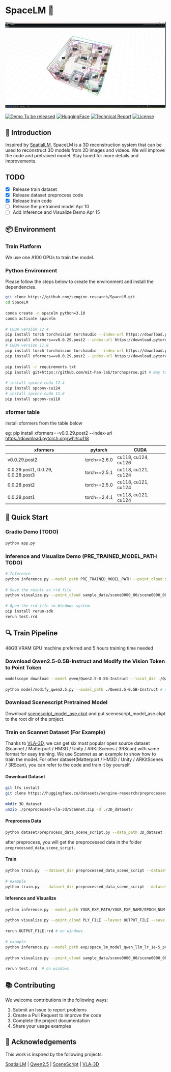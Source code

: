 # SpaceLM 🌌

![SpaceLM Demo](ffe4bdfb-8e94-413a-a7bd-dae4d04fec5b.png)

[![Demo To be released](https://img.shields.io/badge/%F0%9F%A4%97%20Demo-To%20be%20released-ffc107?color=ffc107&logoColor=white)](https://github.com/sengine-research/SpaceLM)
[![HuggingFace](https://img.shields.io/badge/%F0%9F%A4%97%20Train%20Dataset-To%20be%20released-ffc107?color=ffc107&logoColor=white)](https://huggingface.co/datasets/sengine-research/preprocessed-vla-3d)
[![Technical Report](https://img.shields.io/badge/%F0%9F%93%9A%20Tech%20Report-SpaceLM-ff0000?color=ff0000&logoColor=white)](https://sengine-cos-1259101928.cos.ap-guangzhou.myqcloud.com/plane/Technical%20Report.pdf)
[![License](https://img.shields.io/badge/License-Apache_2.0-blue.svg)](https://opensource.org/licenses/Apache-2.0)

## 📖 Introduction

Inspired by [SpatialLM](https://github.com/manycore-research/SpatialLM), SpaceLM is a 3D reconstruction system that can be used to reconstruct 3D models from 2D images and videos. We will improve the code and pretrained model. Stay tuned for more details and improvements.

## TODO
- [X] Release train dataset
- [X] Release dataset preprocess code
- [X] Release train code
- [ ] Release the pretrained model Apr 10
- [ ] Add Inference and Visualize Demo Apr 15

## 📦 Environment

### Train Platform

We use one A100 GPUs to train the model. 

### Python Environment
Please follow the steps below to create the environment and install the dependencies.

```bash
git clone https://github.com/sengine-research/SpaceLM.git
cd SpaceLM

conda create -n spacelm python=3.10
conda activate spacelm

# CUDA version 12.4
pip install torch torchvision torchaudio --index-url https://download.pytorch.org/whl/cu124
pip install xformers==v0.0.29.post2 --index-url https://download.pytorch.org/whl/cu124 # install xformers from table below
# CUDA version 11.8
pip install torch torchvision torchaudio --index-url https://download.pytorch.org/whl/cu118
pip install xformers==v0.0.29.post2 --index-url https://download.pytorch.org/whl/cu118 # install xformers from table below

pip install -r requirements.txt
pip install git+https://github.com/mit-han-lab/torchsparse.git # may take a long time

# install spconv cuda 12.4
pip install spconv-cu124
# install spconv cuda 11.8
pip install spconv-cu118
```

### xformer table

install xformers from the table below

eg: pip install xformers==v0.0.29.post2 --index-url https://download.pytorch.org/whl/cu118

| xformers          | pytorch     | CUDA            |
|-------------------|-------------|-----------------|
| v0.0.29.post2     | torch==2.6.0| cu118, cu124, cu126 |
| 0.0.29.post1, 0.0.29, 0.0.28.post3 | torch==2.5.1 | cu118, cu121, cu124 |
| 0.0.28.post2      | torch==2.5.0| cu118, cu121, cu124 |
| 0.0.28.post1      | torch==2.4.1| cu118, cu121, cu124 |


## 🚀 Quick Start

### Gradio Demo (TODO)

```bash
python app.py
```

### Inference and Visualize Demo  (PRE_TRAINED_MODEL_PATH TODO)

```bash
# Inference
python inference.py --model_path PRE_TRAINED_MODEL_PATH --point_cloud sample_data/scene0000_00/scene0000_00_pc_result.ply -o test.txt

# Save the result as rrd file
python visualize.py --point_cloud sample_data/scene0000_00/scene0000_00_pc_result.ply --layout test.txt --save test.rrd

# Open the rrd file in Windows system
pip install rerun-sdk
rerun test.rrd
```

## 🔍 Train Pipeline

48GB VRAM GPU machine preferred and 5 hours training time needed

### Download Qwen2.5-0.5B-Instruct and Modify the Vision Token to Point Token

```bash
modelscope download --model qwen/Qwen2.5-0.5B-Instruct --local_dir ./Qwen2.5-0.5B-Instruct

python model/modify_qwen2.5.py --model_path ./Qwen2.5-0.5B-Instruct # modify the vision token to point token
```
### Download Scenescript Pretrained Model
Download [scenescript_model_ase.ckpt](https://scontent-lax3-1.xx.fbcdn.net/m1/v/t6/An8ElJTA5VXlOkvhnT9_p33s47f0SYKFTymXzQlzGdDUG3ukkLjQwL4ieWZE7rY9F8Puz1OlEt6qQjmtu7Ej5HYkpBZJ3YR1cv3YlzZjwlIVTa9-e7ry5bxWsM3IMoTzB8XgpJ8aDso.ckpt/scenescript_model_ase.ckpt?_nc_oc=Adlt5JD0mJ63qjrhLHNuVNihjqUpFtmGHt74RYNQj2-_BqLp8-HCItPxuR3umyiwil8EOGr8P7ervUfxUoQ_SSZ1&sdl=1&ccb=10-5&oh=00_AYFChMAq3fCIqrAUEPo91IfgxaVI4XgpUGueZ9Ah6_3G7A&oe=68148F33&_nc_sid=1a752d) and put scenescript_model_ase.ckpt to the root dir of the project.

### Train on Scannet Dataset (For Example)

Thanks to [VLA-3D](https://github.com/HaochenZ11/VLA-3D), we can get six most popular open source dataset (Scannet / Matterport / HM3D / Unity / ARKitScenes / 3RScan) with same format for easy training. We use Scannet as an example to show how to train the model. For other dataset(Matterport / HM3D / Unity / ARKitScenes / 3RScan), you can refer to the code and train it by yourself.

#### Download Dataset

```bash
git lfs install
git clone https://huggingface.co/datasets/sengine-research/preprocessed-vla-3d

mkdir 3D_dataset
unzip ./preprocessed-vla-3d/Scannet.zip -d ./3D_dataset/
```

#### Preprocess Data
```bash
python dataset/preprocess_data_scene_script.py --data_path 3D_dataset --dataset_name Scannet
```

after preprocess, you will get the preprocessed data in the folder `preprocessed_data_scene_script`.

#### Train
```bash
python train.py  --dataset_dir preprocessed_data_scene_script --dataset_name Scannet --model_path ./Qwen2.5-0.5B-Instruct --exp_path YOUR_EXP_PATH --exp_name YOUR_EXP_NAME --epochs EPOCH_NUM --batch_size BATCH_SIZE --gradient_accumulation_steps GRADIENT_ACCUMULATION_STEPS --learning_rate LEARNING_RATE --save_per_epoch SAVE_PER_EPOCH

# example
python train.py  --dataset_dir preprocessed_data_scene_script --dataset_name Scannet --model_path ./Qwen2.5-0.5B-Instruct --exp_path ./exp --exp_name space_lm_model_qwen_llm_lr_1e-6_point_lr_1e-5 --epochs 20 --batch_size 2 --gradient_accumulation_steps 8 --learning_rate 1e-6 --save_per_epoch 2
```

#### Inference and Visualize
```bash
python inference.py --model_path YOUR_EXP_PATH/YOUR_EXP_NAME/EPOCH_NUM --point_cloud PLY_FILE -o OUTPUT_FILE

python visualize.py --point_cloud PLY_FILE --layout OUTPUT_FILE --save OUTPUT_FILE.rrd

rerun OUTPUT_FILE.rrd # on windows

# example
python inference.py --model_path exp/space_lm_model_qwen_llm_lr_1e-5_point_lr_1e-4_no_stage_1_Scannet/stage_2/epoch_0 --point_cloud sample_data/scene0000_00/scene0000_00_pc_result.ply -o test.txt

python visualize.py --point_cloud sample_data/scene0000_00/scene0000_00_pc_result.ply --layout test.txt --save test.rrd

rerun test.rrd  # on windows
```


## 📚 Contributing

We welcome contributions in the following ways:
1. Submit an Issue to report problems
2. Create a Pull Request to improve the code
3. Complete the project documentation
4. Share your usage examples


## 🤝 Acknowledgements

This work is inspired by the following projects:

[SpatialLM](https://github.com/manycore-research/SpatialLM) | [Qwen2.5](https://github.com/QwenLM/Qwen2.5) | [SceneScript](https://github.com/facebookresearch/scenescript) | [VLA-3D](https://github.com/HaochenZ11/VLA-3D)
